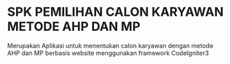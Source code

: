 # SPK PEMILIHAN CALON KARYAWAN METODE AHP DAN MP 

Merupakan Aplikasi untuk menentukan calon karyawan dengan metode AHP dan MP berbasis website menggunakan framework CodeIgniter3
